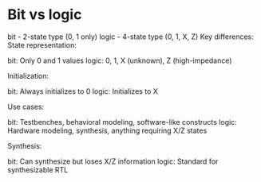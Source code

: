 # Bit vs logic

bit - 2-state type (0, 1 only)
logic - 4-state type (0, 1, X, Z)
Key differences:
State representation:

bit: Only 0 and 1 values
logic: 0, 1, X (unknown), Z (high-impedance)

Initialization:

bit: Always initializes to 0
logic: Initializes to X

Use cases:

bit: Testbenches, behavioral modeling, software-like constructs
logic: Hardware modeling, synthesis, anything requiring X/Z states

Synthesis:

bit: Can synthesize but loses X/Z information
logic: Standard for synthesizable RTL
